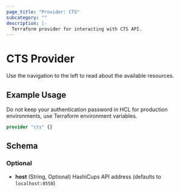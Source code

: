 ```yaml
---
page_title: "Provider: CTS"
subcategory: ""
description: |-
  Terraform provider for interacting with CTS API.
---
```


# CTS Provider

Use the navigation to the left to read about the available resources.

## Example Usage

Do not keep your authentication password in HCL for production environments, use Terraform environment variables.

```terraform
provider "cts" {}
```

## Schema

### Optional

- **host** (String, Optional) HashiCups API address (defaults to `localhost:8558`)
